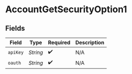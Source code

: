 # AccountGetSecurityOption1


## Fields

| Field              | Type               | Required           | Description        |
| ------------------ | ------------------ | ------------------ | ------------------ |
| `apiKey`           | *String*           | :heavy_check_mark: | N/A                |
| `oauth`            | *String*           | :heavy_check_mark: | N/A                |